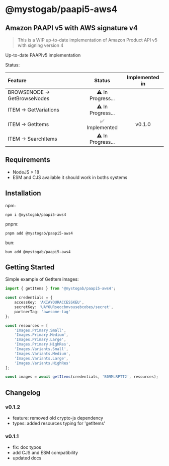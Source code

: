 # @mystogab/paapi5-aws4
## Amazon PAAPI v5 with AWS signature v4

> This is a WIP up-to-date implementation of Amazon Product API v5 with signing version 4

Up-to-date PAAPIv5 implementation

Status:

| Feature                      |             Status             | Implemented in |
| :--------------------------- | :----------------------------: | :------------: |
| BROWSENODE -> GetBrowseNodes | :warning: In Progress...       |                |
| ITEM -> GetVariations        | :warning: In Progress...       |                |
| ITEM -> GetItems             | :white_check_mark: Implemented |     v0.1.0     |
| ITEM -> SearchItems          | :warning: In Progress...       |                |

## Requirements
 - NodeJS > 18
 - ESM and CJS available it should work in boths systems

## Installation

npm:
```shell
npm i @mystogab/paapi5-aws4
```
pnpm:
```shell
pnpm add @mystogab/paapi5-aws4
```
bun:
```shell
bun add @mystogab/paapi5-aws4
```

## Getting Started
Simple example of GetItem images:
```typescript
import { getItems } from '@mystogab/paapi5-aws4';

const credentials = {
    accessKey: 'AKIAYOURACCESSKEU',
    secretKey: 'UAYOURseocbnvousebcobes/secret',
    partnerTag: 'awesome-tag'
};

const resources = [
    'Images.Primary.Small',
    'Images.Primary.Medium',
    'Images.Primary.Large',
    'Images.Primary.HighRes',
    'Images.Variants.Small',
    'Images.Variants.Medium',
    'Images.Variants.Large',
    'Images.Variants.HighRes'
];

const images = await getItems(credentials, 'B09MLRPTT2', resources);

```

## Changelog
### v0.1.2
 - feature: removed old crypto-js dependency
 - types: added resources typing for 'getItems'

### v0.1.1
 - fix: doc typos
 - add CJS and ESM compatibility
 - updated docs